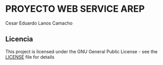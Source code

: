 # PROYECTO WEB SERVICE AREP

Cesar Eduardo Lanos Camacho



## Licencia

This project is licensed under the GNU General Public License - see the [LICENSE](LICENSE) file for details


